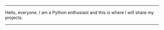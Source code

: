 _________________________________________________________________________________________________________________________________________________________________________
Hello, everyone. I am a Python enthusiast and this is where I will share my projects.
_________________________________________________________________________________________________________________________________________________________________________
